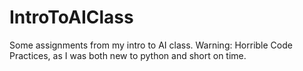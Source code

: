 # IntroToAIClass
Some assignments from my intro to AI class. Warning: Horrible Code Practices, as I was both new to python and short on time. 
